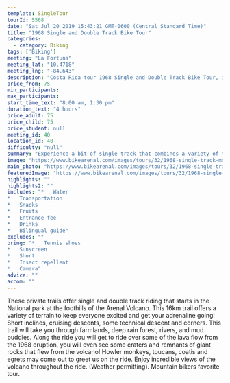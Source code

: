 ```yaml
---
template: SingleTour
tourId: 5568
date: "Sat Jul 20 2019 15:43:21 GMT-0600 (Central Standard Time)"
title: "1968 Single and Double Track Bike Tour"
categories: 
  - category: Biking
tags: ['Biking']
meeting: "La Fortuna"
meeting_lat: "10.4718"
meeting_lng: "-84.643"
description: "Costa Rica tour 1968 Single and Double Track Bike Tour, id 5568"
price_from: 75
min_participants: 
max_participants: 
start_time_text: "8:00 am, 1:30 pm"
duration_text: "4 hours"
price_adult: 75
price_child: 75
price_student: null
meeting_id: 40
location_id: 40
difficulty: "null"
summary: "Experience a bit of single track that combines a variety of terrain from steep climbs, steep descents, mud and lava rock! An exciting ride, you don�t want to miss this ride!"
image: "https://www.bikearenal.com/images/tours/32/1968-single-track-mountain-bike.jpg"
main_photo: "https://www.bikearenal.com/images/tours/32/1968-single-track-mountain-bike.jpg"
featuredImage: "https://www.bikearenal.com/images/tours/32/1968-single-track-mountain-bike.jpg"
highlights: ""
highlights2: ""
includes: "*   Water
*   Transportation
*   Snacks
*   Fruits
*   Entrance fee
*   Drinks
*   Bilingual guide"
excludes: ""
bring: "*   Tennis shoes
*   Sunscreen
*   Short
*   Insect repellent
*   Camera"
advice: ""
accom: ""
---
```

These private trails offer single and double track riding that starts in the National park at the foothills of the Arenal Volcano. This 16km trail offers a variety of terrain to keep everyone excited and get your adrenaline going! Short inclines, cruising descents, some technical descent and corners. This trail will take you through farmlands, deep rain forest, rivers, and mud puddles. Along the ride you will get to ride over some of the lava flow from the 1968 eruption, you will even see some craters and remnants of giant rocks that flew from the volcano! Howler monkeys, toucans, coatis and egrets may come out to greet us on the ride. Enjoy incredible views of the volcano throughout the ride. (Weather permitting). Mountain bikers favorite tour.